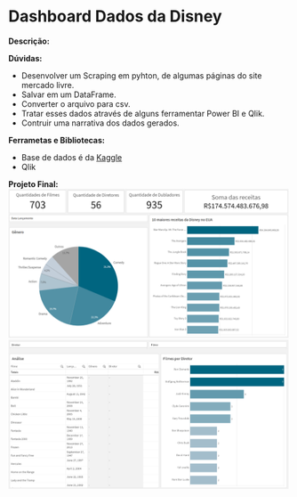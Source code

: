 # Dashboard Dados da Disney

**Descrição:**

**Dúvidas:**
 * Desenvolver um Scraping em pyhton, de algumas páginas do site mercado livre.
 * Salvar em um DataFrame.
 * Converter o arquivo para csv.
 * Tratar esses dados através de alguns ferramentar Power BI e Qlik.
 * Contruir uma narrativa dos dados gerados.
 
 **Ferrametas e Bibliotecas:**
 * Base de dados é da [Kaggle](https://www.kaggle.com/datasets/maricinnamon/walt-disney-character-dataset)
 * Qlik


**Projeto Final:**
 ![Dashboard Disney](disneydash.png)
 ![Análise Disney](disneyana.png)

